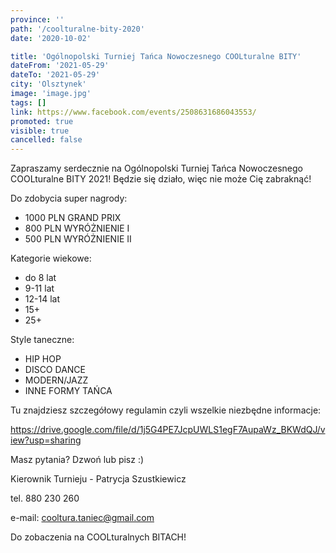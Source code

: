 ```yaml
---
province: ''
path: '/coolturalne-bity-2020'
date: '2020-10-02'

title: 'Ogólnopolski Turniej Tańca Nowoczesnego COOLturalne BITY'
dateFrom: '2021-05-29'
dateTo: '2021-05-29'
city: 'Olsztynek'
image: 'image.jpg'
tags: []
link: https://www.facebook.com/events/2508631686043553/
promoted: true
visible: true
cancelled: false
---
```

Zapraszamy serdecznie na Ogólnopolski Turniej Tańca Nowoczesnego 
COOLturalne BITY 2021! Będzie się działo, więc nie może Cię zabraknąć!

Do zdobycia super nagrody:
- 1000 PLN GRAND PRIX
- 800 PLN WYRÓŻNIENIE I
- 500 PLN WYRÓŻNIENIE II

Kategorie wiekowe:
- do 8 lat
- 9-11 lat
- 12-14 lat
- 15+
- 25+

Style taneczne:
- HIP HOP
- DISCO DANCE
- MODERN/JAZZ
- INNE FORMY TAŃCA

Tu znajdziesz szczegółowy regulamin czyli wszelkie niezbędne informacje:

https://drive.google.com/file/d/1j5G4PE7JcpUWLS1egF7AupaWz_BKWdQJ/view?usp=sharing

Masz pytania? Dzwoń lub pisz :)

Kierownik Turnieju - Patrycja Szustkiewicz 

tel. 880 230 260

e-mail: cooltura.taniec@gmail.com

Do zobaczenia na COOLturalnych BITACH!
